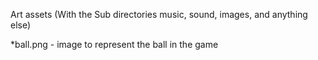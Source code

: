 Art assets (With the Sub directories music, sound, images, and anything else)

*ball.png - image to represent the ball in the game
